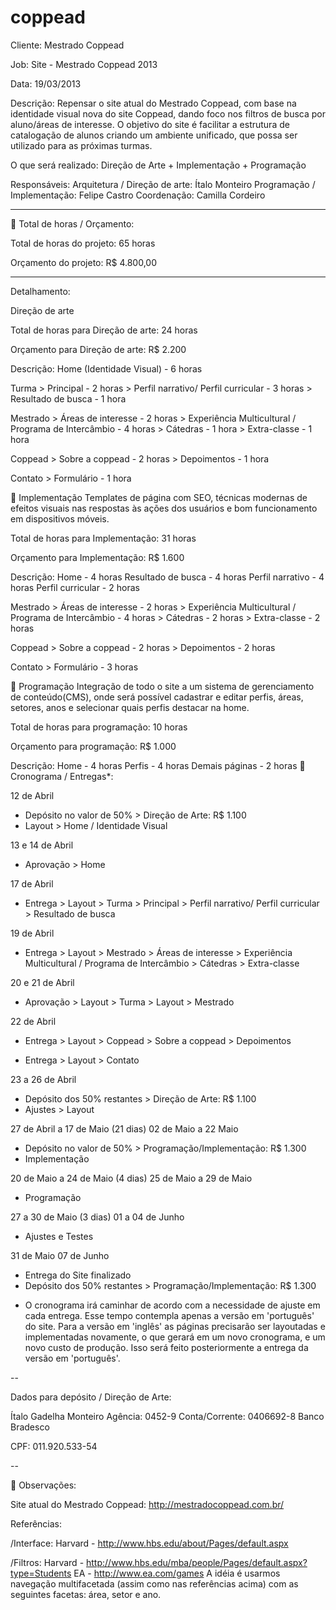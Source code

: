 coppead
=======

Cliente:
Mestrado Coppead

Job:
Site - Mestrado Coppead 2013

Data:
19/03/2013

Descrição:
Repensar o site atual do Mestrado Coppead, com base na identidade visual nova do site Coppead, dando foco nos filtros de busca por aluno/áreas de interesse. O objetivo do site é facilitar a estrutura de catalogação de alunos criando um ambiente unificado, que possa ser utilizado para as próximas turmas.

O que será realizado:
Direção de Arte + Implementação + Programação

Responsáveis:
Arquitetura / Direção de arte: Ítalo Monteiro
Programação / Implementação: Felipe Castro
Coordenação: Camilla Cordeiro
		
- - -



Total de horas / Orçamento:

Total de horas do projeto: 65 horas

Orçamento do projeto: R$ 4.800,00

- - -

Detalhamento:

Direção de arte

Total de horas para Direção de arte:
24 horas 

Orçamento para Direção de arte:
R$ 2.200

Descrição:
Home (Identidade Visual) - 6 horas

Turma > Principal - 2 horas
	> Perfil narrativo/ Perfil curricular - 3 horas
	> Resultado de busca - 1 hora

Mestrado > Áreas de interesse - 2 horas
	     > Experiência Multicultural / Programa de Intercâmbio - 4 horas
	     > Cátedras - 1 hora
	     > Extra-classe - 1 hora

Coppead > Sobre a coppead - 2 horas
	    > Depoimentos - 1 hora

Contato > Formulário - 1 hora




Implementação
Templates de página com SEO, técnicas modernas de efeitos visuais nas respostas às ações dos usuários e bom funcionamento em dispositivos móveis.

Total de horas para Implementação:
31 horas 

Orçamento para Implementação:
R$ 1.600

Descrição:
Home - 4 horas
Resultado de busca - 4 horas
Perfil narrativo - 4 horas
Perfil curricular - 2 horas

Mestrado > Áreas de interesse - 2 horas
	     > Experiência Multicultural / Programa de Intercâmbio - 4 horas
	     > Cátedras - 2 horas
	     > Extra-classe - 2 horas

Coppead > Sobre a coppead - 2 horas
	    > Depoimentos - 2 horas

Contato > Formulário - 3 horas




Programação
Integração de todo o site a um sistema de gerenciamento de conteúdo(CMS), onde será possível cadastrar e editar perfis, áreas, setores, anos e selecionar quais perfis destacar na home.

Total de horas para programação:
10 horas 

Orçamento para programação:
R$ 1.000

Descrição:
Home - 4 horas
Perfis - 4 horas
Demais páginas - 2 horas

Cronograma / Entregas*:

12 de Abril
- Depósito no valor de 50% > Direção de Arte: R$ 1.100
- Layout > Home / Identidade Visual

13 e 14 de Abril
- Aprovação > Home

17 de Abril
- Entrega > Layout > Turma > Principal
   	        > Perfil narrativo/ Perfil curricular
	        > Resultado de busca

19 de Abril
- Entrega > Layout > Mestrado > Áreas de interesse
	                           > Experiência Multicultural / Programa de Intercâmbio
	                           > Cátedras
	                           > Extra-classe

20 e 21 de Abril
- Aprovação > Layout > Turma
                    > Layout > Mestrado

22 de Abril
- Entrega > Layout > Coppead > Sobre a coppead
           	                          > Depoimentos

- Entrega > Layout > Contato

23 a 26 de Abril
- Depósito dos 50% restantes > Direção de Arte: R$ 1.100
- Ajustes > Layout

27 de Abril a 17 de Maio (21 dias)
02 de Maio a 22 Maio
- Depósito no valor de 50% > Programação/Implementação: R$ 1.300
- Implementação

20 de Maio a 24 de Maio (4 dias)
25 de Maio a 29 de Maio
- Programação

27 a 30 de Maio (3 dias)
01 a 04 de Junho
- Ajustes e Testes

31 de Maio
07 de Junho
- Entrega do Site finalizado
- Depósito dos 50% restantes > Programação/Implementação: R$ 1.300


* O cronograma irá caminhar de acordo com a necessidade de ajuste em cada entrega. Esse tempo contempla apenas a versão em 'português' do site. Para a versão em 'inglês' as páginas precisarão ser layoutadas e implementadas novamente, o que gerará em um novo cronograma, e um novo custo de produção. Isso será feito posteriormente a entrega da versão em 'português'.

--

Dados para depósito / Direção de Arte:

Ítalo Gadelha Monteiro
Agência: 0452-9
Conta/Corrente: 0406692-8
Banco Bradesco

CPF: 011.920.533-54

--


Observações:

Site atual do Mestrado Coppead: http://mestradocoppead.com.br/

Referências:

/Interface:
Harvard - http://www.hbs.edu/about/Pages/default.aspx

/Filtros: 
Harvard - http://www.hbs.edu/mba/people/Pages/default.aspx?type=Students
EA - http://www.ea.com/games
A idéia é usarmos navegação multifacetada (assim como nas referências acima) com as seguintes facetas: área, setor e ano.
